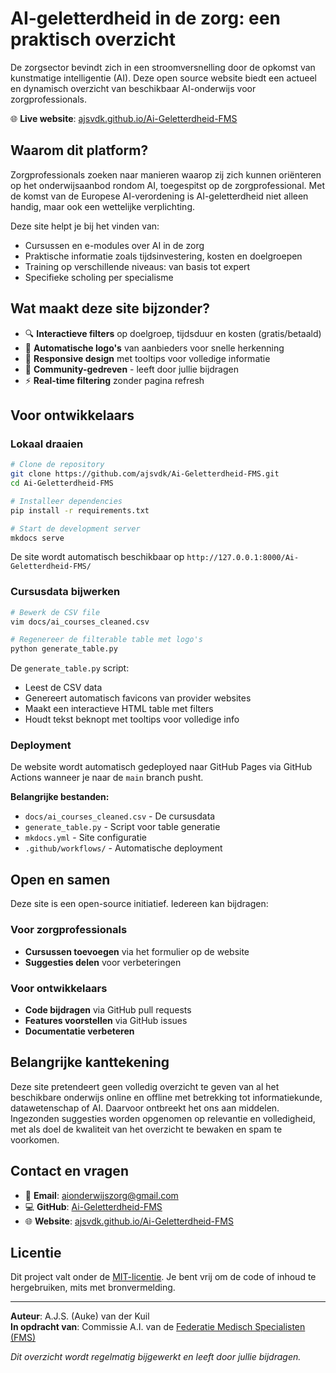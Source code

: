 # AI-geletterdheid in de zorg: een praktisch overzicht

De zorgsector bevindt zich in een stroomversnelling door de opkomst van kunstmatige intelligentie (AI). Deze open source website biedt een actueel en dynamisch overzicht van beschikbaar AI-onderwijs voor zorgprofessionals.

🌐 **Live website**: [ajsvdk.github.io/Ai-Geletterdheid-FMS](https://ajsvdk.github.io/Ai-Geletterdheid-FMS/)

## Waarom dit platform?

Zorgprofessionals zoeken naar manieren waarop zij zich kunnen oriënteren op het onderwijsaanbod rondom AI, toegespitst op de zorgprofessional. Met de komst van de Europese AI-verordening is AI-geletterdheid niet alleen handig, maar ook een wettelijke verplichting.

Deze site helpt je bij het vinden van:
- Cursussen en e-modules over AI in de zorg
- Praktische informatie zoals tijdsinvestering, kosten en doelgroepen  
- Training op verschillende niveaus: van basis tot expert
- Specifieke scholing per specialisme

## Wat maakt deze site bijzonder?

- 🔍 **Interactieve filters** op doelgroep, tijdsduur en kosten (gratis/betaald)
- 🏢 **Automatische logo's** van aanbieders voor snelle herkenning
- 📱 **Responsive design** met tooltips voor volledige informatie
- 🤝 **Community-gedreven** - leeft door jullie bijdragen
- ⚡ **Real-time filtering** zonder pagina refresh

## Voor ontwikkelaars

### Lokaal draaien

```bash
# Clone de repository
git clone https://github.com/ajsvdk/Ai-Geletterdheid-FMS.git
cd Ai-Geletterdheid-FMS

# Installeer dependencies
pip install -r requirements.txt

# Start de development server
mkdocs serve
```

De site wordt automatisch beschikbaar op `http://127.0.0.1:8000/Ai-Geletterdheid-FMS/`

### Cursusdata bijwerken

```bash
# Bewerk de CSV file
vim docs/ai_courses_cleaned.csv

# Regenereer de filterable table met logo's
python generate_table.py
```

De `generate_table.py` script:
- Leest de CSV data
- Genereert automatisch favicons van provider websites  
- Maakt een interactieve HTML table met filters
- Houdt tekst beknopt met tooltips voor volledige info

### Deployment

De website wordt automatisch gedeployed naar GitHub Pages via GitHub Actions wanneer je naar de `main` branch pusht.

**Belangrijke bestanden:**
- `docs/ai_courses_cleaned.csv` - De cursusdata
- `generate_table.py` - Script voor table generatie
- `mkdocs.yml` - Site configuratie
- `.github/workflows/` - Automatische deployment

## Open en samen

Deze site is een open-source initiatief. Iedereen kan bijdragen:

### Voor zorgprofessionals
- **Cursussen toevoegen** via het formulier op de website
- **Suggesties delen** voor verbeteringen

### Voor ontwikkelaars  
- **Code bijdragen** via GitHub pull requests
- **Features voorstellen** via GitHub issues
- **Documentatie verbeteren**

## Belangrijke kanttekening

Deze site pretendeert geen volledig overzicht te geven van al het beschikbare onderwijs online en offline met betrekking tot informatiekunde, datawetenschap of AI. Daarvoor ontbreekt het ons aan middelen. Ingezonden suggesties worden opgenomen op relevantie en volledigheid, met als doel de kwaliteit van het overzicht te bewaken en spam te voorkomen.

## Contact en vragen

- 📧 **Email**: [aionderwijszorg@gmail.com](mailto:aionderwijszorg@gmail.com)  
- 💻 **GitHub**: [Ai-Geletterdheid-FMS](https://github.com/ajsvdk/Ai-Geletterdheid-FMS)
- 🌐 **Website**: [ajsvdk.github.io/Ai-Geletterdheid-FMS](https://ajsvdk.github.io/Ai-Geletterdheid-FMS/)

## Licentie

Dit project valt onder de [MIT-licentie](LICENSE). Je bent vrij om de code of inhoud te hergebruiken, mits met bronvermelding.

---

**Auteur**: A.J.S. (Auke) van der Kuil  
**In opdracht van**: Commissie A.I. van de [Federatie Medisch Specialisten (FMS)](https://demedischspecialist.nl/themas/thema/artificial-intelligence-ai)

*Dit overzicht wordt regelmatig bijgewerkt en leeft door jullie bijdragen.*


